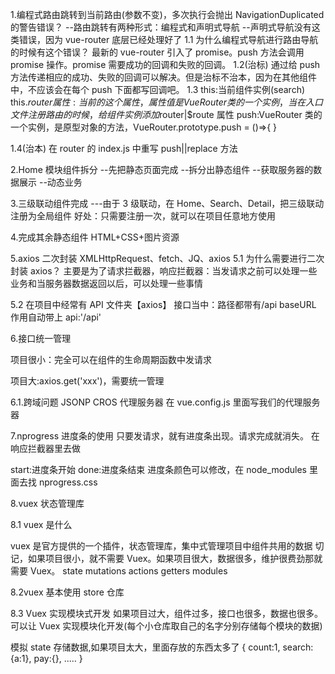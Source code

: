 1.编程式路由跳转到当前路由(参数不变)，多次执行会抛出 NavigationDuplicated 的警告错误？
--路由跳转有两种形式：编程式和声明式导航
--声明式导航没有这类错误，因为 vue-router 底层已经处理好了
1.1 为什么编程式导航进行路由导航的时候有这个错误？
最新的 vue-router 引入了 promise。push 方法会调用 promise 操作。promise 需要成功的回调和失败的回调。
1.2(治标) 通过给 push 方法传递相应的成功、失败的回调可以解决。但是治标不治本，因为在其他组件中，不应该会在每个 push 下面都写回调吧。
1.3
this:当前组件实例(search)
this.$router 属性:当前的这个属性，属性值是 VueRouter 类的一个实例，当在入口文件注册路由的时候，给组件实例添加$router|$route 属性
push:VueRouter 类的一个实例，是原型对象的方法，VueRouter.prototype.push = ()=>{ }

1.4(治本) 在 router 的 index.js 中重写 push||replace 方法

2.Home 模块组件拆分
--先把静态页面完成
--拆分出静态组件
--获取服务器的数据展示
--动态业务

3.三级联动组件完成
---由于 3 级联动，在 Home、Search、Detail，把三级联动注册为全局组件
好处：只需要注册一次，就可以在项目任意地方使用

4.完成其余静态组件
HTML+CSS+图片资源

5.axios 二次封装
XMLHttpRequest、fetch、JQ、axios
5.1 为什么需要进行二次封装 axios？
主要是为了请求拦截器，响应拦截器：当发请求之前可以处理一些业务和当服务器数据返回以后，可以处理一些事情

5.2 在项目中经常有 API 文件夹【axios】
接口当中：路径都带有/api
baseURL 作用自动带上 api:'/api'

6.接口统一管理

项目很小：完全可以在组件的生命周期函数中发请求

项目大:axios.get('xxx')，需要统一管理

6.1.跨域问题
JSONP CROS 代理服务器
在 vue.config.js 里面写我们的代理服务器

7.nprogress 进度条的使用
只要发请求，就有进度条出现。请求完成就消失。
在响应拦截器里去做

start:进度条开始
done:进度条结束
进度条颜色可以修改，在 node_modules 里面去找 nprogress.css

8.vuex 状态管理库

8.1 vuex 是什么

vuex 是官方提供的一个插件，状态管理库，集中式管理项目中组件共用的数据
切记，如果项目很小，就不需要 Vuex。如果项目很大，数据很多，维护很费劲那就需要 Vuex。
state
mutations
actions
getters
modules

8.2vuex 基本使用
store 仓库

8.3 Vuex 实现模块式开发
如果项目过大，组件过多，接口也很多，数据也很多。可以让 Vuex 实现模块化开发(每个小仓库取自己的名字分别存储每个模块的数据)

模拟 state 存储数据,如果项目太大，里面存放的东西太多了
{
count:1,
search:{a:1},
pay:{},
.....
}

